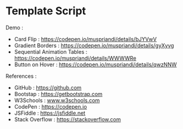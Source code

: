 # Template Script

Demo :
  - Card Flip : https://codepen.io/muspriandi/details/bJYVwV
  - Gradient Borders : https://codepen.io/muspriandi/details/gyXyvg
  - Sequential Animation Tables : https://codepen.io/muspriandi/details/WWWWRe
  - Button on Hover : https://codepen.io/muspriandi/details/qwzNNW



References :
  - GitHub : https://github.com
  - Bootstap : https://getbootstrap.com
  - W3Schools : www.w3schools.com
  - CodePen : https://codepen.io
  - JSFiddle : https://jsfiddle.net
  - Stack Overflow : https://stackoverflow.com
